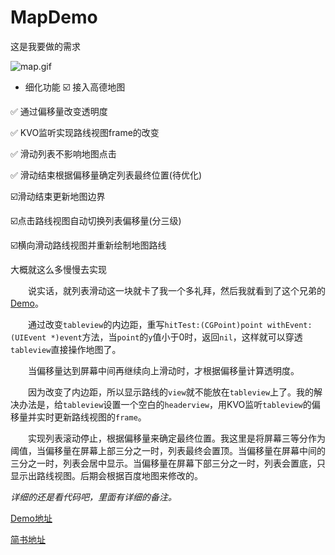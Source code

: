 # MapDemo


这是我要做的需求

![map.gif](https://upload-images.jianshu.io/upload_images/1682698-4bd4d218aeb6a685.gif?imageMogr2/auto-orient/strip)

+ 细化功能
☑️ 接入高德地图

✅ 通过偏移量改变透明度

✅ KVO监听实现路线视图frame的改变

✅ 滑动列表不影响地图点击

✅ 滑动结束根据偏移量确定列表最终位置(待优化)

☑️滑动结束更新地图边界

☑️点击路线视图自动切换列表偏移量(分三级)

☑️横向滑动路线视图并重新绘制地图路线

大概就这么多慢慢去实现

&emsp;&emsp;说实话，就列表滑动这一块就卡了我一个多礼拜，然后我就看到了这个兄弟的[Demo](https://github.com/WiitterSimithYU/--hipview)。

&emsp;&emsp;通过改变`tableview`的内边距，重写`hitTest:(CGPoint)point withEvent:(UIEvent *)event`方法，当`point`的`y`值小于0时，返回`nil`，这样就可以穿透`tableview`直接操作地图了。

&emsp;&emsp;当偏移量达到屏幕中间再继续向上滑动时，才根据偏移量计算透明度。

&emsp;&emsp;因为改变了内边距，所以显示路线的`view`就不能放在`tableview`上了。我的解决办法是，给`tableview`设置一个空白的`headerview`，用KVO监听`tableview`的偏移量并实时更新路线视图的`frame`。

&emsp;&emsp;实现列表滚动停止，根据偏移量来确定最终位置。我这里是将屏幕三等分作为阈值，当偏移量在屏幕上部三分之一时，列表最终会置顶。当偏移量在屏幕中间的三分之一时，列表会居中显示。当偏移量在屏幕下部三分之一时，列表会置底，只显示出路线视图。后期会根据百度地图来修改的。


*详细的还是看代码吧，里面有详细的备注。*


[Demo地址]([https://github.com/24KYang/MapDemo/tree/master](https://github.com/24KYang/MapDemo/tree/master)
)


[简书地址](https://www.jianshu.com/p/c8ef6f62b6a1)
